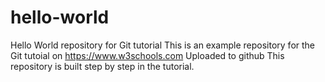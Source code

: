 # hello-world
Hello World repository for Git tutorial
This is an example repository for the Git tutoial on https://www.w3schools.com
Uploaded to github
This repository is built step by step in the tutorial.
